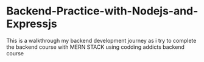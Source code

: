 # Backend-Practice-with-Nodejs-and-Expressjs
This is a walkthrough my backend development journey as i try to complete the backend course with MERN STACK using codding addicts backend course 
